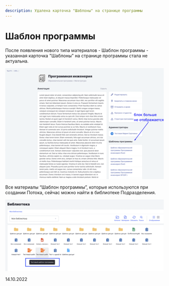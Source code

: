 ```yaml
---
description: Удалена карточка "Шаблоны" на странице программы
---
```


# Шаблон программы

После появления нового типа материалов - Шаблон программы - указанная карточка "Шаблоны" на странице программы стала не актуальна.

![](<../../.gitbook/assets/image (3) (4).png>)

Все материалы “Шаблон программы”, которые используются при создании Потока, сейчас можно найти в библиотеке Подразделения.

![](<../../.gitbook/assets/image (38) (3) (1).png>)

14.10.2022
